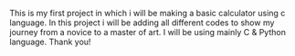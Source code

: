 This is my first project in which i will be making a basic calculator using c language.
In this project i will be adding all different codes to show my journey from a novice to a master of art.
I will be using mainly C & Python language.
Thank you!
